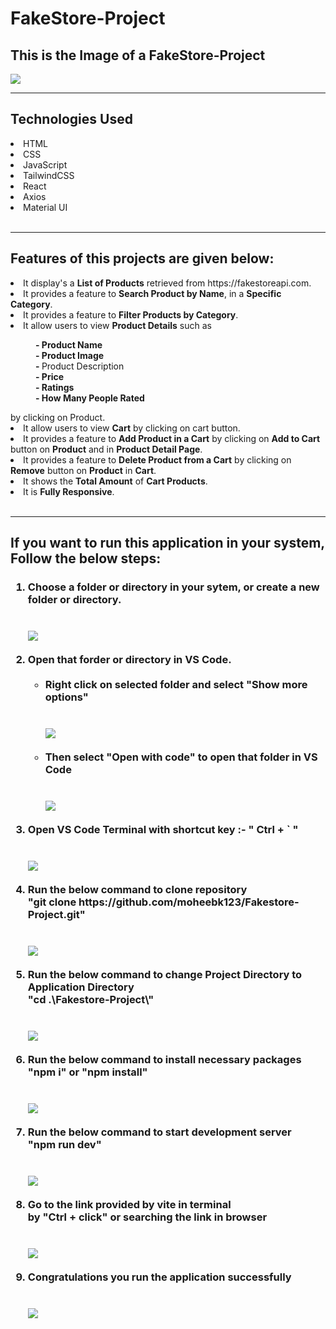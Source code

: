 # FakeStore-Project

<h2>This is the Image of a FakeStore-Project</h2>
<img src="./public/photo1.png" />
<br/>
<hr/>
<h2>Technologies Used</h2>
<li>HTML</li>
<li>CSS</li>
<li>JavaScript</li>
<li>TailwindCSS</li>
<li>React</li>
<li>Axios</li>
<li>Material UI</li>
<br/>
<hr/>
<h2>Features of this projects are given below:</h2>
<li>It display's a <b>List of Products</b> retrieved from https://fakestoreapi.com.</li>
<li>It provides a feature to <b>Search Product by Name</b>, in a <b>Specific Category</b>.</li>
<li>It provides a feature to <b>Filter Products by Category</b>.</li>
<li>It allow users to view <b>Product Details</b> such as
<dl>
  <dd><b>- Product Name</b></dd>
  <dd><b>- Product Image</b></dd>
  <dd><b>- </b>Product Description</dd>
  <dd><b>- Price</b></dd>
  <dd><b>- Ratings</b></dd>
  <dd><b>- How Many People Rated</b></dd>
</dl>
by clicking on Product.
</li>
<li>It allow users to view <b>Cart</b> by clicking on cart button.</li>
<li>It provides a feature to <b>Add Product in a Cart</b> by clicking on <b>Add to Cart</b> button on <b>Product</b> and in <b>Product Detail Page</b>.</li>
<li>It provides a feature to <b>Delete Product from a Cart</b> by clicking on <b>Remove</b> button on <b>Product</b> in <b>Cart</b>.</li>
<li>It shows the <b>Total Amount</b> of <b>Cart Products</b>.</li>
<li>It is <b>Fully Responsive</b>.</li>
<br/>
<hr/>
<h2>If you want to run this application in your system, Follow the below steps:</h2>
<h3>
<ol type="1">
  <li>
    Choose a folder or directory in your sytem, or create a new folder or
    directory.
  </li>
  <br/>
  <br/>
  <img src="./public/photo2.png" />
  <br/>
  <br/>
  <li>
    Open that forder or directory in VS Code.
    <br/>
    <br/>
    <ul>
      <li>Right click on selected folder and select "Show more options"</li>
      <br/>
      <br/>
      <img src="./public/photo3.png" />
      <br/>
      <br/>
      <li>Then select "Open with code" to open that folder in VS Code</li>
      <br/>
      <br/>
      <img src="./public/photo4.png" />
      <br/>
      <br/>
    </ul>
  </li>
  <li>Open VS Code Terminal with shortcut key :- " Ctrl + ` "</li>
  <br/>
  <br/>
  <img src="./public/photo5.png" />
  <br/>
  <br/>
  <li>
    Run the below command to clone repository
    <br />"git clone https://github.com/moheebk123/Fakestore-Project.git"
  </li>
  <br/>
  <br/>
  <img src="./public/photo6.png" />
  <br/>
  <br/>
  <li>
    Run the below command to change Project Directory to Application
    Directory<br />"cd .\Fakestore-Project\"
  </li>
  <br/>
  <br/>
  <img src="./public/photo7.png" />
  <br/>
  <br/>
  <li>
    Run the below command to install necessary packages <br />"npm i" or
    "npm install"
  </li>
  <br/>
  <br/>
  <img src="./public/photo8.png" />
  <br/>
  <br/>
  <li>
    Run the below command to start development server<br />"npm run dev"
  </li>
  <br/>
  <br/>
  <img src="./public/photo9.png" />
  <br/>
  <br/>
  <li>
    Go to the link provided by vite in terminal<br />by "Ctrl + click" or
    searching the link in browser
  </li>
  <br/>
  <br/>
  <img src="./public/photo10.png" />
  <br/>
  <br/>
  <li>Congratulations you run the application successfully</li>
  <br/>
  <br/>
  <img src="./public/photo1.png" />
</ol>
